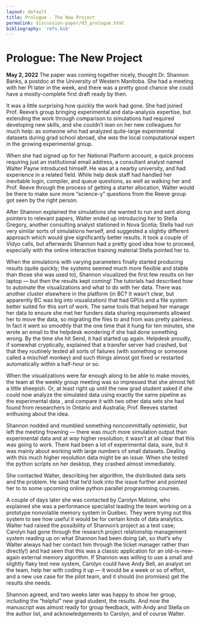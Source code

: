 ```yaml
---
layout: default
title: Prologue - The New Project
permalink: discussion-paper/03_prologue.html
bibliography: 'refs.bib'
---
```


Prologue: The New Project 
=========================

**May 2, 2022** The paper was coming together nicely, thought Dr.
Shannon Banks, a postdoc at the University of Western Manitoba. She had
a meeting with her PI later in the week, and there was a pretty good
chance she could have a mostly-complete first draft ready by then.

It was a little surprising how quickly the work had gone. She had joined
Prof. Reeve’s group bringing experimental and data-analysis expertise,
but extending the work through comparison to simulations had required
developing new skills, and she couldn’t lean on her new colleagues for
much help: as someone who had analyzed quite-large experimental datasets
during grad school abroad, she *was* the local computational expert in
the growing experimental group.

When she had signed up for her National Platform account, a quick
process requiring just an institutional email address, a consultant
analyst named Walter Payne introduced himself. He was at a nearby
university, and had experience in a related field. While help desk staff
had handled her inevitable login, compiler, and queue questions, as well
as walking her and Prof. Reeve through the process of getting a starter
allocation, Walter would be there to make sure more “science-y”
questions from the Reeve group got seen by the right person.

After Shannon explained the simulations she wanted to run and sent along
pointers to relevant papers, Walter ended up introducing her to Stella
Gregory, another consulting analyst stationed in Nova Scotia; Stella had
run very similar sorts of simulations herself, and suggested a slightly
different approach which would give significantly better results. It
took a couple of Vidyo calls, but afterwards Shannon had a pretty good
idea how to proceed, especially with the online interactive training
material Stella pointed her to.

When the simulations with varying parameters finally started producing
results (quite quickly; the systems seemed much more flexible and stable
than those she was used to), Shannon visualized the first few results on
her laptop — but then the results kept coming! The tutorials had
described how to automate the visualizations and what to do with her
data. There was another cluster elsewhere in the platform (in BC? It
wasn’t clear, but apparently BC was big into visualization) that had
GPUs and a file system better suited for this sort of work. The same
tools that helped her manage her data to ensure she met her funders data
sharing requirements allowed her to move the data, so migrating the
files to and from was pretty painless. In fact it went so smoothly that
the one time that it hung for ten minutes, she wrote an email to the
helpdesk wondering if she had done something wrong. By the time she hit
Send, it had started up again. Helpdesk proudly, if somewhat
cryptically, explained that a transfer server had crashed, but that they
routinely tested all sorts of failures (with something or someone called
a mischief monkey) and such things almost got fixed or restarted
automatically within a half-hour or so.

When the visualizations were far enough along to be able to make movies,
the team at the weekly group meeting was so impressed that she almost
felt a little sheepish. Or, at least right up until the new grad student
asked if she could now analyze the simulated data using exactly the same
pipeline as the experimental data , and compare it with two other data
sets she had found from researchers in Ontario and Australia; Prof.
Reeves started enthusing about the idea.

Shannon nodded and mumbled something noncommittally optimistic, but left
the meeting frowning — there was *much* more simulation output than
experimental data and at *way* higher resolution; it wasn’t at all clear
that this was going to work. There had been a lot of experimental data,
sure, but it was mainly about working with large numbers of small
datasets. Dealing with this much higher resolution data might be an
issue. When she tested the python scripts on her desktop, they crashed
almost immediately.

She contacted Walter, describing her algorithm, the distributed data
sets and the problem. He said that he’d look into the issue further and
pointed her to to some upcoming online python parallel programming
courses.

A couple of days later she was contacted by Carolyn Malone, who
explained she was a performance specialist leading the team working on a
prototype nonvolatile memory system in Québec. They were trying out this
system to see how useful it would be for certain kinds of data
analytics. Walter had raised the possibility of Shannon’s project as a
test case; Carolyn had gone through the research project relationship
management system reading up on what Shannon had been doing (ah, so
*that’s* why Walter always had her contact him through the ticket
manager rather than directly!) and had seen that this was a classic
application for an old-is-new-again external memory algorithm. If
Shannon was willing to use a small and slightly flaky test new system,
Carolyn could have Andy Bell, an analyst on the team, help her with
coding it up — it would be a week or so of effort, and a new use case
for the pilot team, and it should (no promises) get the results she
needs.

Shannon agreed, and two weeks later was happy to show her group,
including the “helpful” new grad student, the results. And now the
manuscript was almost ready for group feedback, with Andy and Stella on
the author list, and acknowledgements to Carolyn, and of course Walter.
